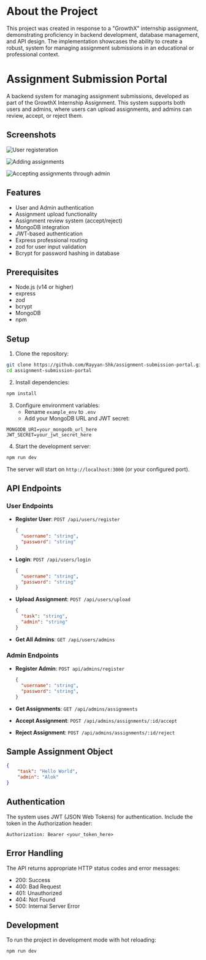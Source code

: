 # About the Project

This project was created in response to a "GrowthX" internship assignment, demonstrating proficiency in backend development, database management, and API design. The implementation showcases the ability to create a robust, system for managing assignment submissions in an educational or professional context.

# Assignment Submission Portal

A backend system for managing assignment submissions, developed as part of the GrowthX Internship Assignment. This system supports both users and admins, where users can upload assignments, and admins can review, accept, or reject them.


## Screenshots

![User registeration](/screenshots/Register.png)

![Adding assignments](/screenshots/Adding.png)

![Accepting assignments through admin](/screenshots/Accepting.png)

## Features

- User and Admin authentication
- Assignment upload functionality
- Assignment review system (accept/reject)
- MongoDB integration
- JWT-based authentication
- Express professional routing 
- zod for user input validation
- Bcrypt for password hashing in database

## Prerequisites

- Node.js (v14 or higher)
- express
- zod 
- bcrypt
- MongoDB
- npm

## Setup

1. Clone the repository:
```bash
git clone https://github.com/Rayyan-Shk/assignment-submission-portal.git
cd assignment-submission-portal
```

2. Install dependencies:
```bash
npm install
```

3. Configure environment variables:
   - Rename `example_env` to `.env`
   - Add your MongoDB URL and JWT secret:
```
MONGODB_URI=your_mongodb_url_here
JWT_SECRET=your_jwt_secret_here
```

4. Start the development server:
```bash
npm run dev
```

The server will start on `http://localhost:3000` (or your configured port).

## API Endpoints

### User Endpoints

- **Register User**: `POST /api/users/register`
  ```json
  {
    "username": "string",
    "password": "string"
  }
  ```

- **Login**: `POST /api/users/login`
  ```json
  {
    "username": "string",
    "password": "string"
  }
  ```

- **Upload Assignment**: `POST /api/users/upload`
  ```json
  {
    "task": "string",
    "admin": "string"
  }
  ```

- **Get All Admins**: `GET /api/users/admins`

### Admin Endpoints

- **Register Admin**: `POST api/admins/register`
  ```json
  {
    "username": "string",
    "password": "string",
  }
  ```

- **Get Assignments**: `GET /api/admins/assignments`
- **Accept Assignment**: `POST /api/admins/assignments/:id/accept`
- **Reject Assignment**: `POST /api/admins/assignments/:id/reject`

## Sample Assignment Object

```json
{
    "task": "Hello World",
    "admin": "Alok"
}
```

## Authentication

The system uses JWT (JSON Web Tokens) for authentication. Include the token in the Authorization header:
```
Authorization: Bearer <your_token_here>
```

## Error Handling

The API returns appropriate HTTP status codes and error messages:
- 200: Success
- 400: Bad Request
- 401: Unauthorized
- 404: Not Found
- 500: Internal Server Error

## Development

To run the project in development mode with hot reloading:
```bash
npm run dev
```

